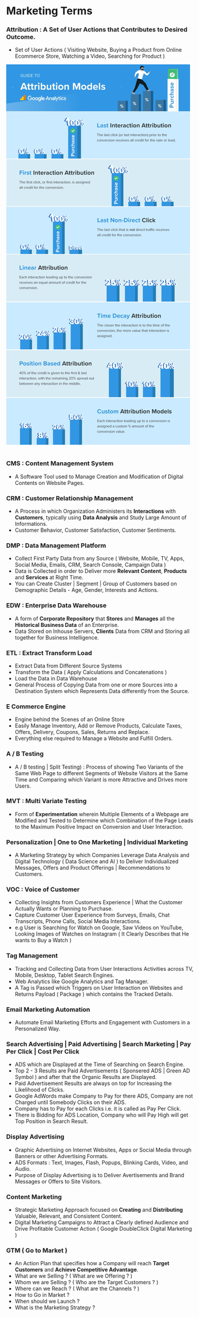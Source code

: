 # Marketing Terms

### Attribution : A Set of User Actions that Contributes to Desired Outcome. 
- Set of User Actions ( Visiting Website, Buying a Product from Online Ecommerce Store, Watching a Video, Searching for Product )

<table align=center>
  <tr><img src='Image/Attribution.jpg'></tr>
</table>

### CMS : Content Management System
- A Software Tool used to Manage Creation and Modification of Digital Contents on Website Pages.

### CRM : Customer Relationship Management
- A Process in which Organization Administers its **Interactions** with **Customers**, typically using **Data Analysis** and Study Large Amount of Informations.
- Customer Behavior, Customer Satisfaction, Customer Sentiments.

### DMP : Data Management Platform
- Collect First Party Data from any Source ( Website, Mobile, TV, Apps, Social Media, Emails, CRM, Search Console, Campaign Data )
- Data is Collected in order to Deliver more **Relevant Content**, **Products** and **Services** at Right Time.
- You can Create Cluster | Segment | Group of Customers based on Demographic Details - Age, Gender, Interests and Actions.  

### EDW : Enterprise Data Warehouse
- A form of **Corporate Repository** that **Stores** and **Manages** all the **Historical Business Data** of an Enterprise.
- Data Stored on Inhouse Servers, **Clients** Data from CRM and Storing all together for Business Intelligence.

### ETL : Extract Transform Load
- Extract Data from Different Source Systems
- Transform the Data ( Apply Calculations and Concatenations )
- Load the Data in Data Warehouse
- General Process of Copying Data from one or more Sources into a Destination System which Represents Data differently from the Source.

### E Commerce Engine
- Engine behind the Scenes of an Online Store
- Easily Manage Inventory, Add or Remove Products, Calculate Taxes, Offers, Delivery, Coupons, Sales, Returns and Replace. 
- Everything else required to Manage a Website and Fulfill Orders.

### A / B Testing
- A / B testing | Split Testing) : Process of showing Two Variants of the Same Web Page to different Segments of Website Visitors at the Same Time and Comparing which Variant is more Attractive and Drives more Users.

### MVT : Multi Variate Testing
- Form of **Experimentation** wherein Multiple Elements of a Webpage are Modified and Tested to Determine which Combination of the Page Leads to the Maximum Positive Impact on Conversion and User Interaction.

### Personalization | One to One Marketing | Individual Marketing
- A Marketing Strategy by which Companies Leverage Data Analysis and Digital Technology ( Data Science and AI ) to Deliver Individualized Messages, Offers and Product Offerings | Recommendations to Customers.

### VOC : Voice of Customer
- Collecting Insights from Customers Experience | What the Customer Actually Wants or Planning to Purchase. 
- Capture Customer User Experience from Surveys, Emails, Chat Transcripts, Phone Calls, Social Media Interactions.
- e.g User is Searching for Watch on Google, Saw Videos on YouTube, Looking Images of Watches on Instagram ( It Clearly Describes that He wants to Buy a Watch )

### Tag Management 
- Tracking and Collecting Data from User Interactions Activities across TV, Mobile, Desktop, Tablet Search Engines.
- Web Analytics like Google Analytics and Tag Manager.
- A Tag is Passed which Triggers on User Interaction on Websites and Returns Payload ( Package ) which contains the Tracked Details. 

### Email Marketing Automation
- Automate Email Marketing Efforts and Engagement with Customers in a Personalized Way.

### Search Advertising | Paid Advertising | Search Marketing | Pay Per Click | Cost Per Click
- ADS which are Displayed at the Time of Searching on Search Engine.
- Top 2 - 3 Results are Paid Advertisements ( Sponsered ADS | Green AD Symbol ) and after that the Organic Results are Displayed.
- Paid Advertisement Results are always on top for Increasing the Likelihood of Clicks.
- Google AdWords make Company to Pay for there ADS, Company are not Charged until Somebody Clicks on their ADS.
- Company has to Pay for each Clicks i.e. it is called as Pay Per Click.
- There is Bidding for ADS Location, Company who will Pay High will get Top Position in Search Result.

### Display Advertising
- Graphic Advertising on Internet Websites, Apps or Social Media through Banners or other Advertising Formats. 
- ADS Formats : Text, Images, Flash, Popups, Blinking Cards, Video, and Audio. 
- Purpose of Display Advertising is to Deliver Avertisements and Brand Messages or Offers to Site Visitors.

### Content Marketing 
- Strategic Marketing Approach focused on **Creating** and **Distributing** Valuable, Relevant, and Consistent Content.
- Digital Marketing Campaigns to Attract a Clearly defined Audience and Drive Profitable Customer Action ( Google DoubleClick Digital Marketing )

### GTM ( Go to Market )
- An Action Plan that specifies how a Company will reach **Target Customers** and **Achieve Competitive Advantage**.
- What are we Selling ? ( What are we Offering ? )
- Whom we are Selling ? ( Who are the Target Customers ? )
- Where can we Reach ? ( What are the Channels ? )
- How to Go in Market ?
- When should we Launch ?
- What is the Marketing Strategy ?

